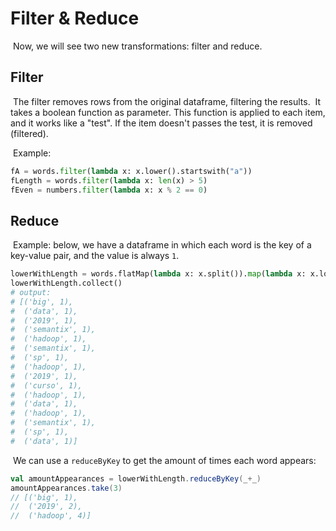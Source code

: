 # Filter & Reduce

​	Now, we will see two new transformations: filter and reduce.

## Filter

​	The filter removes rows from the original dataframe, filtering the results.
​	It takes a boolean function as parameter. This function is applied to each item, and it works like a "test". If the item doesn't passes the test, it is removed (filtered).

​	Example:

```python
fA = words.filter(lambda x: x.lower().startswith("a"))
fLength = words.filter(lambda x: len(x) > 5)
fEven = numbers.filter(lambda x: x % 2 == 0)
```

## Reduce

​	Example: below, we have a dataframe in which each word is the key of a key-value pair, and the value is always `1`.

```python
lowerWithLength = words.flatMap(lambda x: x.split()).map(lambda x: x.lower()).map(lambda x: (x, 1))
lowerWithLength.collect()
# output:
# [('big', 1),
#  ('data', 1),
#  ('2019', 1),
#  ('semantix', 1),
#  ('hadoop', 1),
#  ('semantix', 1),
#  ('sp', 1),
#  ('hadoop', 1),
#  ('2019', 1),
#  ('curso', 1),
#  ('hadoop', 1),
#  ('data', 1),
#  ('hadoop', 1),
#  ('semantix', 1),
#  ('sp', 1),
#  ('data', 1)]
```

​	We can use a `reduceByKey` to get the amount of times each word appears:

```scala
val amountAppearances = lowerWithLength.reduceByKey(_+_)
amountAppearances.take(3)
// [('big', 1),
//  ('2019', 2),
//  ('hadoop', 4)]
```

